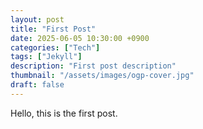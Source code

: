 ```yaml
---
layout: post
title: "First Post"
date: 2025-06-05 10:30:00 +0900
categories: ["Tech"]
tags: ["Jekyll"]
description: "First post description"
thumbnail: "/assets/images/ogp-cover.jpg"
draft: false
---
```


Hello, this is the first post.
